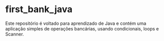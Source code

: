 # first_bank_java
Este repositório é voltado para aprendizado de Java e contém uma aplicação simples de operações bancárias, usando condicionais, loops e Scanner.
